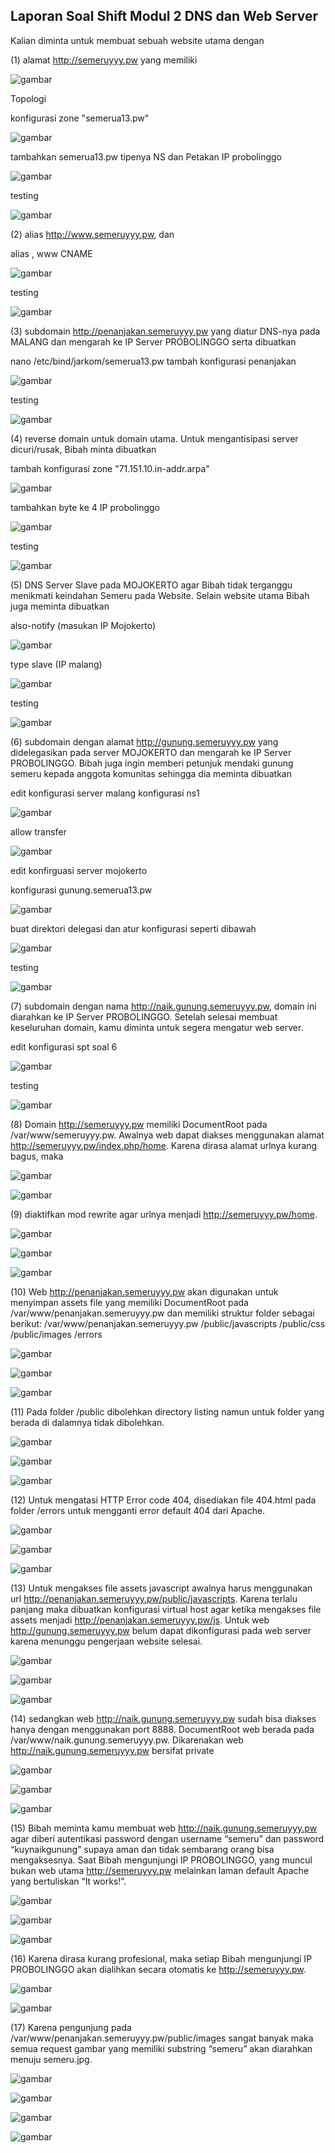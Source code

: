 ## Laporan Soal Shift Modul 2 DNS dan Web Server

Kalian diminta untuk membuat sebuah website utama dengan 

(1) alamat http://semeruyyy.pw yang memiliki

![gambar](/images/1.jpg)

Topologi

konfigurasi zone "semerua13.pw" 

![gambar](/images/2.png)

tambahkan semerua13.pw tipenya NS dan Petakan IP probolinggo

![gambar](/images/3.png)

testing

![gambar](/images/4.png)

(2) alias http://www.semeruyyy.pw, dan 

alias , www CNAME 

![gambar](/images/5.png)

testing

![gambar](/images/6.png)

(3) subdomain http://penanjakan.semeruyyy.pw yang diatur DNS-nya pada MALANG dan mengarah ke IP Server PROBOLINGGO serta dibuatkan 

nano /etc/bind/jarkom/semerua13.pw
tambah konfigurasi penanjakan

![gambar](/images/7.png)

testing

![gambar](/images/8.png)

(4) reverse domain untuk domain utama. Untuk mengantisipasi server dicuri/rusak, Bibah minta dibuatkan

tambah konfigurasi zone "71.151.10.in-addr.arpa" 

![gambar](/images/9.png)

tambahkan byte ke 4 IP probolinggo

![gambar](/images/10.png)

testing

![gambar](/images/11.png)

(5) DNS Server Slave pada MOJOKERTO agar Bibah tidak terganggu menikmati keindahan Semeru pada Website. Selain website utama Bibah juga meminta dibuatkan 

also-notify (masukan IP Mojokerto)

![gambar](/images/12.png)

type slave (IP malang)

![gambar](/images/13.png)

testing

![gambar](/images/14.png)

(6) subdomain dengan alamat 
http://gunung.semeruyyy.pw yang didelegasikan pada server MOJOKERTO dan mengarah ke IP Server PROBOLINGGO. Bibah juga ingin memberi petunjuk mendaki gunung semeru kepada anggota komunitas sehingga dia meminta dibuatkan 

edit konfigurasi server malang
konfigurasi ns1

![gambar](/images/48.png)

allow transfer

![gambar](/images/49.png)

edit konfirguasi server mojokerto

konfigurasi gunung.semerua13.pw

![gambar](/images/50.png)

buat direktori delegasi dan atur konfigurasi seperti dibawah

![gambar](/images/15.png)

testing

![gambar](/images/16.png)

(7) subdomain dengan nama http://naik.gunung.semeruyyy.pw, domain ini diarahkan ke IP Server PROBOLINGGO. Setelah selesai membuat keseluruhan domain, kamu diminta untuk segera mengatur web server. 

edit konfigurasi spt soal 6

![gambar](/images/17.png)

testing

![gambar](/images/18.png)

(8) Domain http://semeruyyy.pw memiliki DocumentRoot   pada /var/www/semeruyyy.pw. Awalnya web dapat diakses menggunakan alamat http://semeruyyy.pw/index.php/home. Karena dirasa alamat urlnya  kurang bagus, maka 

![gambar](/images/19.png)

![gambar](/images/20.png)

(9) diaktifkan mod rewrite agar urlnya menjadi http://semeruyyy.pw/home.

![gambar](/images/21.png)

![gambar](/images/22.png)

![gambar](/images/23.png)

(10) Web http://penanjakan.semeruyyy.pw akan digunakan untuk menyimpan assets file yang  memiliki DocumentRoot  pada /var/www/penanjakan.semeruyyy.pw dan memiliki struktur folder sebagai berikut: 
 /var/www/penanjakan.semeruyyy.pw 
/public/javascripts 
/public/css  
/public/images 
/errors  

![gambar](/images/24.png)

![gambar](/images/25.png)

![gambar](/images/27.png)

(11) Pada folder /public dibolehkan directory listing namun untuk folder yang berada di dalamnya tidak dibolehkan. 

![gambar](/images/27.png)

![gambar](/images/28.png)

![gambar](/images/29.png)

(12) Untuk mengatasi HTTP Error code 404, disediakan file 404.html pada folder /errors untuk mengganti error default 404 dari Apache. 

![gambar](/images/30.png)

![gambar](/images/31.png)

![gambar](/images/32.png)

(13) Untuk mengakses file assets javascript awalnya harus menggunakan url http://penanjakan.semeruyyy.pw/public/javascripts. Karena terlalu panjang maka dibuatkan konfigurasi virtual host agar ketika mengakses file assets menjadi http://penanjakan.semeruyyy.pw/js.   Untuk web http://gunung.semeruyyy.pw belum dapat dikonfigurasi pada web server karena menunggu pengerjaan website selesai. 

![gambar](/images/33.png)

![gambar](/images/34.png)

![gambar](/images/35.png)

(14) sedangkan web http://naik.gunung.semeruyyy.pw sudah bisa diakses hanya dengan menggunakan port 8888. DocumentRoot  web berada pada /var/www/naik.gunung.semeruyyy.pw. Dikarenakan web http://naik.gunung.semeruyyy.pw bersifat private 

![gambar](/images/36.png)

![gambar](/images/37.png)

![gambar](/images/38.png)

(15) Bibah meminta kamu membuat web http://naik.gunung.semeruyyy.pw agar
diberi autentikasi password dengan username “semeru” dan password “kuynaikgunung” supaya aman dan tidak sembarang orang bisa mengaksesnya.  Saat Bibah mengunjungi IP PROBOLINGGO, yang muncul bukan web utama http://semeruyyy.pw melainkan laman default Apache yang bertuliskan “It works!”. 

![gambar](/images/39.png)

![gambar](/images/40.png)

![gambar](/images/41.png)

(16) Karena dirasa kurang profesional, maka setiap Bibah mengunjungi IP PROBOLINGGO akan dialihkan secara otomatis ke http://semeruyyy.pw. 

![gambar](/images/42.png)

![gambar](/images/43.png)

(17) Karena pengunjung pada /var/www/penanjakan.semeruyyy.pw/public/images sangat banyak maka semua request gambar yang memiliki substring “semeru” akan diarahkan menuju semeru.jpg.

![gambar](/images/44.png)

![gambar](/images/45.png)

![gambar](/images/46.png)

![gambar](/images/47.png)
